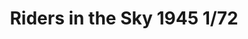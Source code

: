 ---
title: "Riders in the Sky 1945 1/72"
price: 11500.00 
desc: "LIMITED EDITION, Riders in the Sky 1945 1/72, razmera: 1/72"
img_path: "/assets/img/2123.jpg"
brand: AMMO
available: true
special_offer: false
new: false
soon: false
cat: "Plasticne-Makete"
subcat: "PM-EDUARD"
subsubcat: ""
sifra: "2123"
---